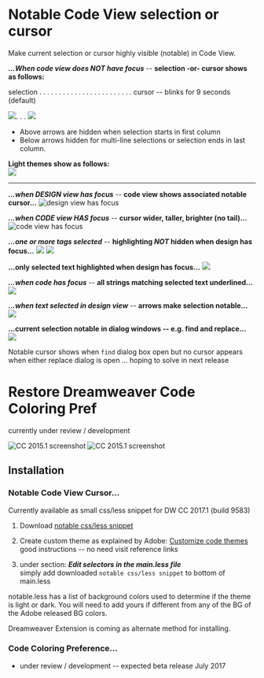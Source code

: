 # Notable Code View selection or cursor 

Make current selection or cursor highly visible (notable) in Code View.

***...When code view does NOT have focus*** -- **selection -or- cursor shows as follows:**

selection . . . . . . . . . . . . . . . . . . . . . . . .  cursor -- blinks for 9 seconds (default)  

![](http://i.imgur.com/OzB4wvr.png). . . ![](http://i.imgur.com/Do9WrSb.gif)  

- Above arrows are hidden when selection starts in first column
- Below arrows hidden for multi-line selections or selection ends in last column.
  
**Light themes show as follows:**  
![](http://i.imgur.com/zSy4llI.png)  
 
---------------------------------------------------------------------------
***...when DESIGN view has focus*** -- **code view shows associated notable  cursor...**
![design view has focus](http://i.imgur.com/uR4CWfn.png)  

***...when CODE view HAS focus*** -- **cursor wider, taller, brighter (no tail)...**  
![code view has focus](http://i.imgur.com/Eyvv7Qm.png)

***...one or more tags selected*** -- **highlighting *NOT* hidden when design has focus...**
![](http://i.imgur.com/2lurRGy.png)
![](http://i.imgur.com/WP9xyxt.png)

**...only selected text highlighted when design has focus...**
![](http://i.imgur.com/Gh6ybyE.png)

***...when code has focus*** -- **all strings matching selected text underlined...**
![](http://i.imgur.com/BLh0aHL.png)

***...when text selected in design view*** -- **arrows make selection notable...**
![](http://i.imgur.com/raiQB44.png)

**...current selection notable in dialog windows -- e.g. find and replace...** 
![](http://i.imgur.com/fN2BGnO.png)

Notable cursor shows when `find` dialog box open but no cursor appears when either replace dialog is open ... hoping to solve in next release

# Restore Dreamweaver Code Coloring Pref #  
currently under review / development

![CC 2015.1 screenshot](http://i.imgur.com/3QKBcIv.png)
![CC 2015.1 screenshot](http://i.imgur.com/6DGRxH0.png)

## Installation

### Notable Code View Cursor...
Currently available as small css/less snippet for DW CC 2017.1 (build 9583)  

1. Download [notable css/less snippet](https://github.com/flkeysgeek/DW-CC-2017-code-coloring-pref/blob/master/notable.zip)
  
2. Create custom theme as explained by Adobe: [Customize code themes](https://helpx.adobe.com/dreamweaver/using/customize-code-coloring.html)  
good instructions -- no need visit reference links

3. under section: ***Edit selectors in the main.less file***  
simply add downloaded `notable css/less snippet` to bottom of main.less

notable.less has a list of background colors used to determine if the theme is light or dark. You will need to add yours if different from any of the BG of the Adobe released BG colors.   
  
Dreamweaver Extension is coming as alternate method for installing. 

### Code Coloring Preference... 

- under review / development -- expected beta release July 2017
 